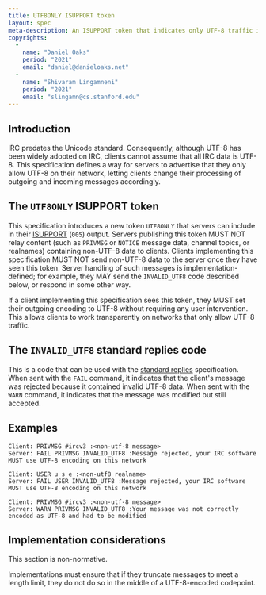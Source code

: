 ```yaml
---
title: UTF8ONLY ISUPPORT token
layout: spec
meta-description: An ISUPPORT token that indicates only UTF-8 traffic is allowed.
copyrights:
  -
    name: "Daniel Oaks"
    period: "2021"
    email: "daniel@danieloaks.net"
  -
    name: "Shivaram Lingamneni"
    period: "2021"
    email: "slingamn@cs.stanford.edu"
---
```


## Introduction
IRC predates the Unicode standard. Consequently, although UTF-8 has been widely adopted on IRC, clients cannot assume that all IRC data is UTF-8. This specification defines a way for servers to advertise that they only allow UTF-8 on their network, letting clients change their processing of outgoing and incoming messages accordingly.

## The `UTF8ONLY` ISUPPORT token
This specification introduces a new token `UTF8ONLY` that servers can include in their [ISUPPORT](https://modern.ircdocs.horse/#feature-advertisement) (`005`) output. Servers publishing this token MUST NOT relay content (such as `PRIVMSG` or `NOTICE` message data, channel topics, or realnames) containing non-UTF-8 data to clients. Clients implementing this specification MUST NOT send non-UTF-8 data to the server once they have seen this token. Server handling of such messages is implementation-defined; for example, they MAY send the `INVALID_UTF8` code described below, or respond in some other way.

If a client implementing this specification sees this token, they MUST set their outgoing encoding to UTF-8 without requiring any user intervention. This allows clients to work transparently on networks that only allow UTF-8 traffic.

## The `INVALID_UTF8` standard replies code
This is a code that can be used with the [standard replies](https://ircv3.net/specs/extensions/standard-replies) specification. When sent with the `FAIL` command, it indicates that the client's message was rejected because it contained invalid UTF-8 data. When sent with the `WARN` command, it indicates that the message was modified but still accepted.

## Examples

```
Client: PRIVMSG #ircv3 :<non-utf-8 message>
Server: FAIL PRIVMSG INVALID_UTF8 :Message rejected, your IRC software MUST use UTF-8 encoding on this network
```

```
Client: USER u s e :<non-utf8 realname>
Server: FAIL USER INVALID_UTF8 :Message rejected, your IRC software MUST use UTF-8 encoding on this network
```

```
Client: PRIVMSG #ircv3 :<non-utf-8 message>
Server: WARN PRIVMSG INVALID_UTF8 :Your message was not correctly encoded as UTF-8 and had to be modified
```

## Implementation considerations
This section is non-normative.

Implementations must ensure that if they truncate messages to meet a length limit, they do not do so in the middle of a UTF-8-encoded codepoint.
